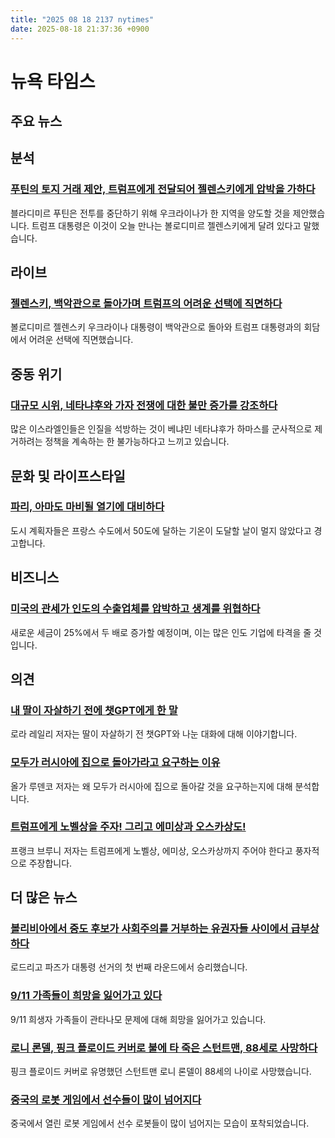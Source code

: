 ```yaml
---
title: "2025 08 18 2137 nytimes"
date: 2025-08-18 21:37:36 +0900
---
```


# 뉴욕 타임스
## 주요 뉴스

## 분석
### [푸틴의 토지 거래 제안, 트럼프에게 전달되어 젤렌스키에게 압박을 가하다](https://www.nytimes.com/2025/08/18/world/europe/putin-trump-zelensky-ukraine.html)
블라디미르 푸틴은 전투를 중단하기 위해 우크라이나가 한 지역을 양도할 것을 제안했습니다. 트럼프 대통령은 이것이 오늘 만나는 볼로디미르 젤렌스키에게 달려 있다고 말했습니다.

## 라이브
### [젤렌스키, 백악관으로 돌아가며 트럼프의 어려운 선택에 직면하다](https://www.nytimes.com/live/2025/08/18/us/trump-zelensky-ukraine-putin)
볼로디미르 젤렌스키 우크라이나 대통령이 백악관으로 돌아와 트럼프 대통령과의 회담에서 어려운 선택에 직면했습니다.

## 중동 위기
### [대규모 시위, 네타냐후와 가자 전쟁에 대한 불만 증가를 강조하다](https://www.nytimes.com/2025/08/18/world/middleeast/israel-protests-gaza-netanyahu-hostages.html)
많은 이스라엘인들은 인질을 석방하는 것이 베냐민 네타냐후가 하마스를 군사적으로 제거하려는 정책을 계속하는 한 불가능하다고 느끼고 있습니다.

## 문화 및 라이프스타일
### [파리, 아마도 마비될 열기에 대비하다](https://www.nytimes.com/2025/08/18/world/europe/france-heat-wave-paris-climate-change-planning.html)
도시 계획자들은 프랑스 수도에서 50도에 달하는 기온이 도달할 날이 멀지 않았다고 경고합니다.

## 비즈니스
### [미국의 관세가 인도의 수출업체를 압박하고 생계를 위협하다](https://www.nytimes.com/2025/08/18/business/trump-tariffs-india-economy.html)
새로운 세금이 25%에서 두 배로 증가할 예정이며, 이는 많은 인도 기업에 타격을 줄 것입니다.

## 의견
### [내 딸이 자살하기 전에 챗GPT에게 한 말](https://www.nytimes.com/2025/08/18/opinion/chat-gpt-mental-health-suicide.html)
로라 레일리 저자는 딸이 자살하기 전 챗GPT와 나눈 대화에 대해 이야기합니다.

### [모두가 러시아에 집으로 돌아가라고 요구하는 이유](https://www.nytimes.com/2025/08/18/opinion/ukraine-russia-putin-trump-peace.html)
올가 루덴코 저자는 왜 모두가 러시아에 집으로 돌아갈 것을 요구하는지에 대해 분석합니다.

### [트럼프에게 노벨상을 주자! 그리고 에미상과 오스카상도!](https://www.nytimes.com/2025/08/18/opinion/trump-nobel-peace-prize.html)
프랭크 브루니 저자는 트럼프에게 노벨상, 에미상, 오스카상까지 주어야 한다고 풍자적으로 주장합니다.

## 더 많은 뉴스
### [볼리비아에서 중도 후보가 사회주의를 거부하는 유권자들 사이에서 급부상하다](https://www.nytimes.com/2025/08/17/world/americas/bolivia-presidential-election-explained.html)
로드리고 파즈가 대통령 선거의 첫 번째 라운드에서 승리했습니다.

### [9/11 가족들이 희망을 잃어가고 있다](https://www.nytimes.com/2025/08/16/us/politics/sept-11-families-guantanamo.html)
9/11 희생자 가족들이 관타나모 문제에 대해 희망을 잃어가고 있습니다.

### [로니 론델, 핑크 플로이드 커버로 불에 타 죽은 스턴트맨, 88세로 사망하다](https://www.nytimes.com/2025/08/17/us/ronnie-rondell-dead.html)
핑크 플로이드 커버로 유명했던 스턴트맨 로니 론델이 88세의 나이로 사망했습니다.

### [중국의 로봇 게임에서 선수들이 많이 넘어지다](https://www.nytimes.com/2025/08/18/world/asia/china-humanoid-robot-games.html)
중국에서 열린 로봇 게임에서 선수 로봇들이 많이 넘어지는 모습이 포착되었습니다.